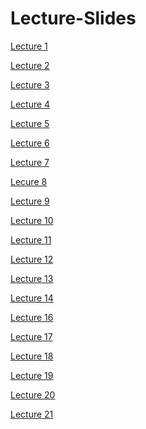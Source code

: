 # Lecture-Slides

[Lecture 1](https://github.com/core-methods-in-edm/lecture-slides/blob/master/HUDK405019-L1-Intro.pdf)

[Lecture 2](https://github.com/core-methods-in-edm/lecture-slides/blob/master/HUDK405019-L2-Git.pdf)

[Lecture 3](https://github.com/core-methods-in-edm/lecture-slides/blob/master/HUDK405019-L3-Data%20Sources.pdf)

[Lecture 4](https://github.com/core-methods-in-edm/lecture-slides/blob/master/HUDK405019-L4-Zotero-Analytic%20Strategy.pdf)

[Lecture 5](https://github.com/core-methods-in-edm/lecture-slides/blob/master/HUDK405019-L5-Wrangling1.pdf)

[Lecture 6](https://github.com/core-methods-in-edm/lecture-slides/blob/master/HUDK405019-L6-Wrangling2.pdf)

[Lecture 7](https://github.com/core-methods-in-edm/lecture-slides/blob/master/HUDK405019-L7-Visualization1.pdf)

[Lecure 8](https://github.com/core-methods-in-edm/lecture-slides/blob/master/HUDK405019-L8-Visualization2.pdf)

[Lecture 9]()

[Lecture 10]()

[Lecture 11]()

[Lecture 12]()

[Lecture 13]()

[Lecture 14]()

[Lecture 16]()

[Lecture 17]()

[Lecture 18]()

[Lecture 19]()

[Lecture 20]()  

[Lecture 21]()

